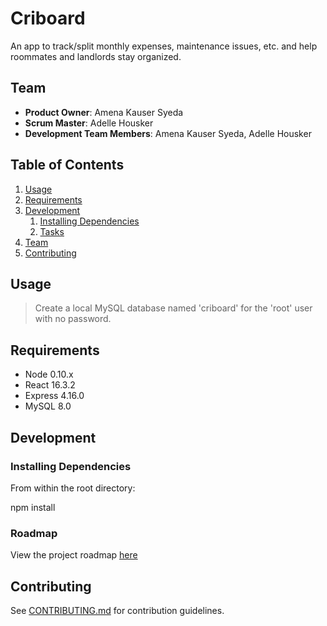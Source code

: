 # Criboard

An app to track/split monthly expenses, maintenance issues, etc. and help roommates and landlords stay organized.

## Team

  - __Product Owner__: Amena Kauser Syeda
  - __Scrum Master__: Adelle Housker
  - __Development Team Members__: Amena Kauser Syeda, Adelle Housker

## Table of Contents

1. [Usage](#Usage)
1. [Requirements](#requirements)
1. [Development](#development)
    1. [Installing Dependencies](#installing-dependencies)
    1. [Tasks](#tasks)
1. [Team](#team)
1. [Contributing](#contributing)

## Usage

> Create a local MySQL database named 'criboard' for the 'root' user with no password.

## Requirements

- Node 0.10.x
- React 16.3.2
- Express 4.16.0
- MySQL 8.0

## Development

### Installing Dependencies

From within the root directory:

npm install

### Roadmap

View the project roadmap [here](https://github.com/rpt06-squealing-alligators/criboard/projects)


## Contributing

See [CONTRIBUTING.md](CONTRIBUTING.md) for contribution guidelines.
